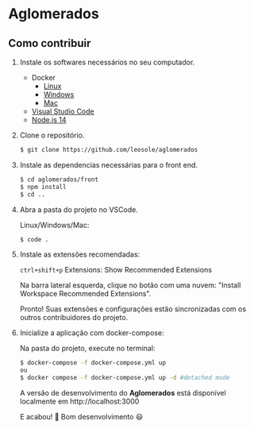 # Aglomerados

## Como contribuir

1. Instale os softwares necessários no seu computador.

    - Docker
       - [Linux](https://docs.docker.com/engine/install)
       - [Windows](https://docs.docker.com/docker-for-windows/install)
       - [Mac](https://docs.docker.com/docker-for-mac/install)
    - [Visual Studio Code](https://code.visualstudio.com/download)
    - [Node.js 14](https://nodejs.org)

2. Clone o repositório.

    ```bash
    $ git clone https://github.com/leosole/aglomerados
    ```

3. Instale as dependencias necessárias para o front end.

    ```bash
    $ cd aglomerados/front
    $ npm install
    $ cd ..
    ```

4. Abra a pasta do projeto no VSCode.

    Linux/Windows/Mac:
    ```bash
    $ code .
    ```

5. Instale as extensões recomendadas:

    `ctrl+shift+p` Extensions: Show Recommended Extensions

    Na barra lateral esquerda, clique no botão com uma nuvem: "Install Workspace Recommended Extensions".

    Pronto! Suas extensões e configurações estão sincronizadas com os outros contribuidores do projeto.

6. Inicialize a aplicação com docker-compose:

    Na pasta do projeto, execute no terminal:

    ```bash
    $ docker-compose -f docker-compose.yml up
    ou
    $ docker compose -f docker-compose.yml up -d #detached mode
    ```

    A versão de desenvolvimento do **Aglomerados** está disponível localmente em http://localhost:3000


    E acabou! :tada: Bom desenvolvimento :smiley:



